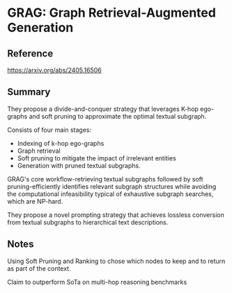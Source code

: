 # GRAG: Graph Retrieval-Augmented Generation
## Reference

https://arxiv.org/abs/2405.16506

## Summary

They propose a divide-and-conquer strategy that leverages K-hop ego-graphs and soft pruning to approximate the optimal textual subgraph.

Consists of four main stages:
- Indexing of k-hop ego-graphs
- Graph retrieval
- Soft pruning to mitigate the impact of irrelevant entities
- Generation with pruned textual subgraphs.

GRAG's core workflow-retrieving textual subgraphs followed by soft pruning-efficiently identifies relevant subgraph structures while avoiding the computational infeasibility typical of exhaustive subgraph searches, which are NP-hard.

They propose a novel prompting strategy that achieves lossless conversion from textual subgraphs to hierarchical text descriptions.

## Notes

Using Soft Pruning and Ranking to chose which nodes to keep and to return as part of the context.

Claim to outperform SoTa on multi-hop reasoning benchmarks